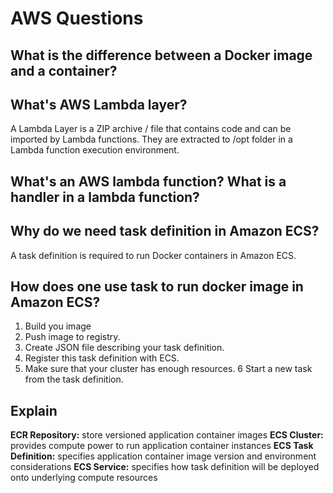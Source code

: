 # AWS Questions

## What is the difference between a Docker image and a container?

## What's AWS Lambda layer? 

A Lambda Layer is a ZIP archive / file that contains code and can be imported by Lambda functions. They are extracted to /opt folder in a Lambda function execution environment.

## What's an AWS lambda function? What is a handler in a lambda function?

## Why do we need task definition in Amazon ECS?

A task definition is required to run Docker containers in Amazon ECS. 

## How does one use task to run docker image in  Amazon ECS? 

1. Build you image
2. Push image to registry.
3. Create JSON file describing your task definition.
4. Register this task definition with ECS.
5. Make sure that your cluster has enough resources.
6 Start a new task from the task definition.

## Explain 

**ECR Repository:** store versioned application container images
**ECS Cluster:** provides compute power to run application container instances
**ECS Task Definition:** specifies application container image version and environment considerations
**ECS Service:** specifies how task definition will be deployed onto underlying compute resources
